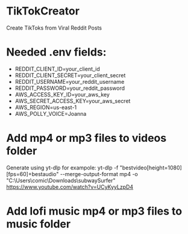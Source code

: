 # TikTokCreator
 Create TikToks from Viral Reddit Posts 
 # Needed .env fields: 
- REDDIT_CLIENT_ID=your_client_id
- REDDIT_CLIENT_SECRET=your_client_secret
- REDDIT_USERNAME=your_reddit_username
- REDDIT_PASSWORD=your_reddit_password
- AWS_ACCESS_KEY_ID=your_aws_key
- AWS_SECRET_ACCESS_KEY=your_aws_secret
- AWS_REGION=us-east-1
- AWS_POLLY_VOICE=Joanna


# Add mp4 or mp3 files to videos folder
Generate using yt-dlp for exampole: 
    yt-dlp -f "bestvideo[height=1080][fps=60]+bestaudio" --merge-output-format mp4 -o "C:\Users\comic\Downloads\subwaySurfer" https://www.youtube.com/watch?v=UCyKyyLzpD4

# Add lofi music mp4 or mp3 files to music folder